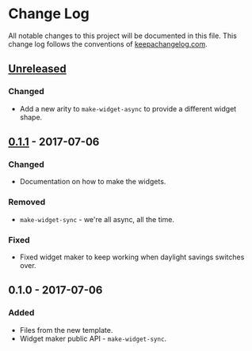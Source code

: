 # Change Log
All notable changes to this project will be documented in this file. This change log follows the conventions of [keepachangelog.com](http://keepachangelog.com/).

## [Unreleased]
### Changed
- Add a new arity to `make-widget-async` to provide a different widget shape.

## [0.1.1] - 2017-07-06
### Changed
- Documentation on how to make the widgets.

### Removed
- `make-widget-sync` - we're all async, all the time.

### Fixed
- Fixed widget maker to keep working when daylight savings switches over.

## 0.1.0 - 2017-07-06
### Added
- Files from the new template.
- Widget maker public API - `make-widget-sync`.

[Unreleased]: https://github.com/your-name/the-devine-cheese-code/compare/0.1.1...HEAD
[0.1.1]: https://github.com/your-name/the-devine-cheese-code/compare/0.1.0...0.1.1
